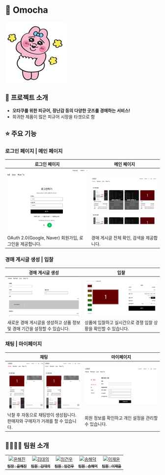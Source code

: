 # 🧸 Omocha

<img src="https://github.com/limbaba1120/limbaba1120_images/blob/master/notion_image/opanchu.jpeg" width="200px;" alt="Omocha Logo">

## 📖 프로젝트 소개

- **오타쿠를 위한 피규어, 장난감 등의 다양한 굿즈를 경매하는 서비스!**
- 희귀한 제품이 많은 피규어 시장을 타겟으로 함

## ⭐ 주요 기능

### 로그인 페이지 | 메인 페이지

| 로그인 페이지                                                                                                 | 메인 페이지                                                                                                     |
|---------------------------------------------------------------------------------------------------------|------------------------------------------------------------------------------------------------------------|
| ![로그인 페이지](https://github.com/limbaba1120/limbaba1120_images/blob/master/notion_image/omocha_login.gif) | <img src="https://github.com/limbaba1120/limbaba1120_images/blob/master/notion_image/omocha_homepage.png"> |
| OAuth 2.0(Google, Naver) 회원가입, 로그인을 제공합니다.                                                              | 경매 게시글 전체 확인, 검색을 제공합니다.                                                                                   |

### 경매 게시글 생성 | 입찰

| 경매 게시글 생성                                                                                                          | 입찰                                                                                                       |
|--------------------------------------------------------------------------------------------------------------------|----------------------------------------------------------------------------------------------------------|
| ![경매 게시글 생성](https://github.com/limbaba1120/limbaba1120_images/blob/master/notion_image/omocha_auction_create.gif) | ![입찰](https://github.com/limbaba1120/limbaba1120_images/blob/master/notion_image/omocha_auction_bid.gif) |
| 새로운 경매 게시글을 생성하고 상품 정보 및 경매 기간을 설정할 수 있습니다.                                                                        | 상품에 입찰하고 실시간으로 경쟁 입찰 상황을 확인할 수 있습니다.                                                                     |

### 채팅 | 마이페이지

| 채팅                                                                                                        | 마이페이지                                                                                                    |
|-----------------------------------------------------------------------------------------------------------|----------------------------------------------------------------------------------------------------------|
| ![채팅](https://github.com/limbaba1120/limbaba1120_images/blob/master/notion_image/omocha_auction_chat.gif) | <img src="https://github.com/limbaba1120/limbaba1120_images/blob/master/notion_image/omocha_mypage.png"> |
| 낙찰 후 자동으로 채팅방이 생성됩니다. 판매자와 구매자가 거래를 할 수 있습니다.                                                             | 회원 정보를 확인하고 개인 설정을 관리할 수 있습니다.                                                                           |

## 👨‍👩‍👧‍👦 팀원 소개

<table>
  <tr>
    <td align="center">
      <a href="https://github.com/haejinyun">
        <img src="https://avatars.githubusercontent.com/u/86779590?v=4" width="100px;" alt="윤해진"/><br />
        <sub><b>팀장 : 윤해진</b></sub>
      </a>
    </td>
    <td align="center">
      <a href="https://github.com/kimeodml">
        <img src="https://avatars.githubusercontent.com/u/88065770?v=4" width="100px;" alt="김대의"/><br />
        <sub><b>팀원 : 김대의</b></sub>
      </a>
    </td>
    <td align="center">
      <a href="https://github.com/limbaba1120">
        <img src="https://avatars.githubusercontent.com/u/102224840?v=4" width="100px;" alt="임건우"/><br />
        <sub><b>팀원 : 임건우</b></sub>
      </a>
    </td>
    <td align="center">
      <a href="https://github.com/ss0ngcode">
        <img src="https://avatars.githubusercontent.com/u/86779839?v=4" width="100px;" alt="송해덕"/><br />
        <sub><b>팀원 : 송해덕</b></sub>
      </a>
    </td>
    <td align="center">
      <a href="https://github.com/gooot">
        <img src="https://avatars.githubusercontent.com/u/26480629?v=4" width="100px;" alt="이재윤"/><br />
        <sub><b>팀원 : 이재윤</b></sub>
      </a>
    </td>
  </tr>
</table>